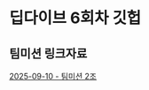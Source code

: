 # 딥다이브 6회차 깃헙

## 팀미션 링크자료

[2025-09-10 - 팀미션 2조](https://www.figma.com/board/2azSHmN9z8VlLai3eESnU9/%EB%94%A5%EB%8B%A4%EC%9D%B4%EB%B8%8C_6_%EA%B3%B5%EC%9A%A9?node-id=0-1&t=heBv26XeLhJriJpO-1)
